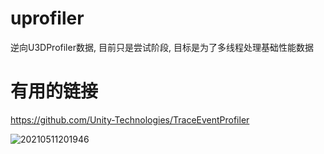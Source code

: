 # uprofiler

逆向U3DProfiler数据, 目前只是尝试阶段, 目标是为了多线程处理基础性能数据

# 有用的链接

https://github.com/Unity-Technologies/TraceEventProfiler

![20210511201946](https://cdn.jsdelivr.net/gh/yhnu/PicBed/images20210511201946.png)
